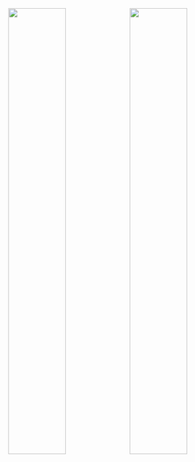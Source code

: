 
<img align="left" width="48%" src="https://github-readme-stats.vercel.app/api?username=BoostioAaron&show_icons=true&theme=dark" />
<img align="left" width="48%" src="https://streak-stats.demolab.com/?user=BoostioAaron&theme=dark&border_radius=5" />



